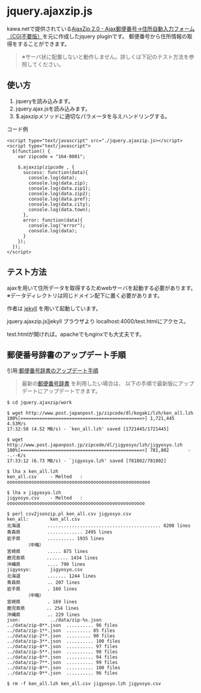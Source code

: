 jquery.ajaxzip.js
=================

kawa.netで提供されている[AjaxZip 2.0 - Ajax郵便番号→住所自動入力フォーム（CGI不要版）]("http://www.kawa.net/works/ajax/ajaxzip2/ajaxzip2.html")を元に作成したjquery pluginです。
郵便番号から住所情報の取得をすることができます。



>※サーバ状に配置しないと動作しません。詳しくは下記のテスト方法を参照してください。



使い方
-----
1. jqueryを読み込みます。
2. jquery.ajax.jsを読み込みます。
3. $.ajaxzipメソッドに適切なパラメータを与えハンドリングする。

コード例

    <script type="text/javascript" src="./jquery.ajaxzip.js></script>
    <script type="text/javascript">
      $(function() {
        var zipcode = "164-0001";

        $.ajaxzip(zipcode , {
          success: function(data){
            console.log(data);
            console.log(data.zip);
            console.log(data.zip1);
            console.log(data.zip2);
            console.log(data.pref);
            console.log(data.city);
            console.log(data.town);
          },
          error: function(data){
            console.log("error");
            console.log(data);
          }
        });
      });
    </script>



テスト方法
----
ajaxを用いて住所データを取得するためwebサーバを起動する必要があります。
※データディレクトリは同じドメイン配下に置く必要があります。

作者は [jekyll](http://jekyllrb.com/) を用いて起動しています。

jquery.ajaxzip.js]jekyll
ブラウザより localhost:4000/test.htmlにアクセス。

test.htmlが開ければ。apacheでもnginxでも大丈夫です。


郵便番号辞書のアップデート手順
----
引用:[郵便番号辞書のアップデート手順]("http://www.kawa.net/works/ajax/ajaxzip2/ajaxzip2.html")
>最新の[郵便番号辞書]("http://www.post.japanpost.jp/zipcode/dl/kogaki.html") を利用したい場合は、 以下の手順で最新版にアップデートにアップデートできます。


    $ cd jquery.ajaxzip/work

    $ wget http://www.post.japanpost.jp/zipcode/dl/kogaki/lzh/ken_all.lzh
    100%[=============================================>] 1,721,445      4.53M/s
    17:32:58 (4.52 MB/s) - `ken_all.lzh' saved [1721445/1721445]

    $ wget http://www.post.japanpost.jp/zipcode/dl/jigyosyo/lzh/jigyosyo.lzh
    100%[=============================================>] 781,802       --.--K/s
    17:33:12 (6.73 MB/s) - `jigyosyo.lzh' saved [781802/781802]

    $ lha x ken_all.lzh
    ken_all.csv     - Melted   :  ooooooooooooooooooooooooooooooooooooooooooooooooooooo

    $ lha x jigyosyo.lzh
    jigyosyo.csv    - Melted   :  ooooooooooooooooooooooooooooooooooooooooooooooooooo

    $ perl csv2jsonzip.pl ken_all.csv jigyosyo.csv
    ken_all:        ken_all.csv
    北海道          .......................................... 8208 lines
    青森県          ............. 2495 lines
    岩手県          .......... 1935 lines
           （中略）
    宮崎県          ..... 875 lines
    鹿児島県        ........ 1434 lines
    沖縄県          .... 790 lines
    jigyosyo:       jigyosyo.csv
    北海道          ....... 1244 lines
    青森県          .. 207 lines
    岩手県          . 180 lines
           （中略）
    宮崎県          . 169 lines
    鹿児島県        .. 254 lines
    沖縄県          .. 229 lines
    json:           ../data/zip-%s.json
    ../data/zip-0**.json  .......... 96 files
    ../data/zip-1**.json  ......... 85 files
    ../data/zip-2**.json  ......... 90 files
    ../data/zip-3**.json  .......... 100 files
    ../data/zip-4**.json  .......... 97 files
    ../data/zip-5**.json  .......... 98 files
    ../data/zip-6**.json  .......... 94 files
    ../data/zip-7**.json  .......... 99 files
    ../data/zip-8**.json  .......... 100 files
    ../data/zip-9**.json  .......... 96 files

    $ rm -f ken_all.lzh ken_all.csv jigyosyo.lzh jigyosyo.csv
